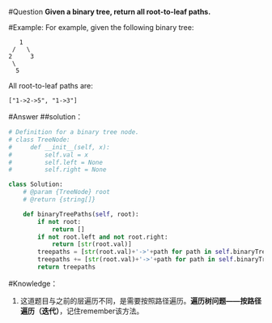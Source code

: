 #Question
**Given a binary tree, return all root-to-leaf paths.** 

#Example:
For example, given the following binary tree: 
```
   1
 /   \
2     3
 \
  5
```
All root-to-leaf paths are: 
```
["1->2->5", "1->3"]
```

#Answer
##solution：
```python
# Definition for a binary tree node.
# class TreeNode:
#     def __init__(self, x):
#         self.val = x
#         self.left = None
#         self.right = None

class Solution:
    # @param {TreeNode} root
    # @return {string[]}

    def binaryTreePaths(self, root):
        if not root:
            return []
        if not root.left and not root.right:
            return [str(root.val)]
        treepaths = [str(root.val)+'->'+path for path in self.binaryTreePaths(root.left)]
        treepaths += [str(root.val)+'->'+path for path in self.binaryTreePaths(root.right)]
        return treepaths
```

#Knowledge：
1. 这道题目与之前的层遍历不同，是需要按照路径遍历。**遍历树问题——按路径遍历（迭代）**，记住remember该方法。